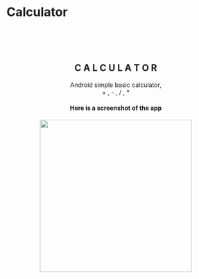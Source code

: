 # Calculator
<br>
<br>
<br>

<h2 align="center"> C A L C U L A T O R </h2>
<p align="center">
Android simple basic calculator, <br> + , - , / , *
</p> 

<h4 align="center">Here is a screenshot of the app </h4>
<p align="center">
  <img src="https://cloud.githubusercontent.com/assets/23357240/24072705/ed57179e-0c10-11e7-97f9-6169bf89edc9.png" width="350"/>
</p>
